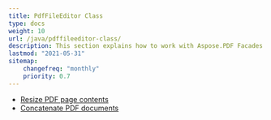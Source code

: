 ```yaml
---
title: PdfFileEditor Class
type: docs
weight: 10
url: /java/pdffileeditor-class/
description: This section explains how to work with Aspose.PDF Facades using PdfFileEditor class.
lastmod: "2021-05-31"
sitemap:
    changefreq: "monthly"
    priority: 0.7
---
```


- [Resize PDF page contents](/pdf/java/resize-pdf-page-contents/)
- [Concatenate PDF documents](/pdf/java/concatenate-pdf-documents/)

